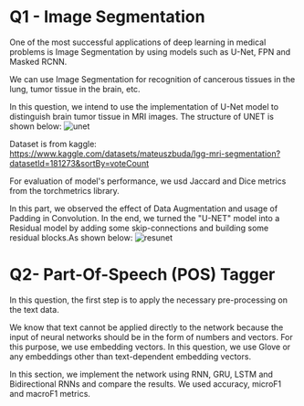 # Q1 - Image Segmentation

One of the most successful applications of deep learning in medical problems is Image Segmentation by using models such as U-Net, FPN and Masked RCNN.

We can use Image Segmentation for recognition of cancerous tissues in the lung, tumor tissue in the brain, etc.

In this question, we intend to use the implementation of U-Net model to distinguish brain tumor tissue in MRI images. The structure of UNET is shown below:
![unet](https://user-images.githubusercontent.com/88024963/189114656-b23ab2c4-a153-4883-b025-873aee5f4c1d.png)


Dataset is from kaggle:
https://www.kaggle.com/datasets/mateuszbuda/lgg-mri-segmentation?datasetId=181273&sortBy=voteCount

For evaluation of model's performance, we usd Jaccard and Dice metrics from the torchmetrics library.

In this part, we observed the effect of Data Augmentation and usage of Padding in Convolution.
In the end, we turned the "U-NET" model into a Residual model by adding some skip-connections and building some residual blocks.As shown below:
![resunet](https://user-images.githubusercontent.com/88024963/189115051-4b38b985-3b76-474f-9192-2dcfe93df6c2.png)


# Q2- Part-Of-Speech (POS) Tagger

In this question, the first step is to apply the necessary pre-processing on the text data.

We know that text cannot be applied directly to the network because the input of neural networks should be in the form of numbers and vectors. 
For this purpose, we use embedding vectors. In this question, we use Glove or any embeddings other than text-dependent embedding vectors.

In this section, we implement the network using RNN, GRU, LSTM and Bidirectional RNNs and compare the results.
We used accuracy, microF1 and macroF1 metrics.


